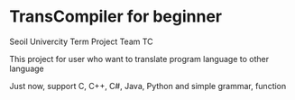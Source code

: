 # TransCompiler for beginner
Seoil Univercity Term Project Team TC

This project for user who want to translate program language to other language

Just now, support C, C++, C#, Java, Python and simple grammar, function
